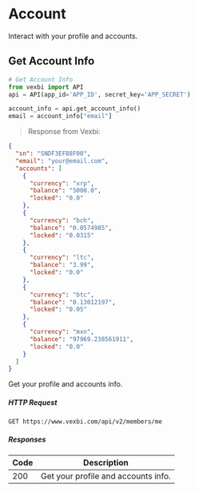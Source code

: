 # Account

Interact with your profile and accounts.

## Get Account Info

```python
# Get Account Info
from vexbi import API
api = API(app_id='APP_ID', secret_key='APP_SECRET')

account_info = api.get_account_info()
email = account_info["email"]
```

> Response from Vexbi:

```json
{
  "sn": "SNDF3EF88F00",
  "email": "your@email.com",
  "accounts": [
    {
      "currency": "xrp",
      "balance": "5000.0",
      "locked": "0.0"
    },
    {
      "currency": "bch",
      "balance": "0.0574985",
      "locked": "0.0315"
    },
    {
      "currency": "ltc",
      "balance": "3.99",
      "locked": "0.0"
    },
    {
      "currency": "btc",
      "balance": "0.13012197",
      "locked": "0.05"
    },
    {
      "currency": "mxn",
      "balance": "97969.238561911",
      "locked": "0.0"
    }
  ]
}
```
Get your profile and accounts info.

##### HTTP Request
`GET https://www.vexbi.com/api/v2/members/me`

##### Responses

| Code | Description |
| ---- | ----------- |
| 200 | Get your profile and accounts info. |

